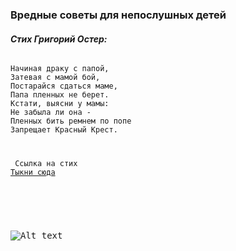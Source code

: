 ### <p><b>Вредные советы для непослушных детей</b></p>
#### <p>_Стих Григорий Остер:_</p>
<pre>
<pre><code><pr>Начиная драку с папой, </pr>
Затевая с мамой бой,
Постарайся сдаться маме,
Папа пленных не берет.
Кстати, выясни у мамы:
Не забыла ли она -
Пленных бить ремнем по попе
Запрещает Красный Крест.
<pre>

<p> Ссылка на стих<a href="http://lib.ru/ANEKDOTY/osterwred.txt" title="Title">
Тыкни сюда</a></p>
</code></pre>
![Alt text](https://www.film.ru/sites/default/files/people/1498260-869112.jpg)
